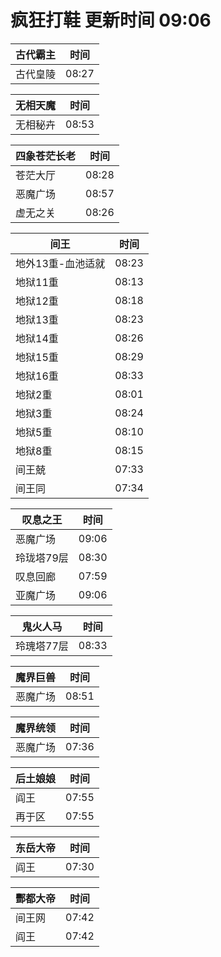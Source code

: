 # 疯狂打鞋 更新时间 09:06

| 古代霸主   | 时间    |
|--------|-------|
| 古代皇陵 | 08:27 |

| 无相天魔   | 时间    |
|--------|-------|
| 无相秘卉 | 08:53 |

| 四象苍茫长老   | 时间    |
|--------|-------|
| 苍茫大厅 | 08:28 |
| 恶魔广场 | 08:57 |
| 虚无之关 | 08:26 |

| 间王   | 时间    |
|--------|-------|
| 地外13重-血池适就 | 08:23 |
| 地狱11重 | 08:13 |
| 地狱12重 | 08:18 |
| 地狱13重 | 08:23 |
| 地狱14重 | 08:26 |
| 地狱15重 | 08:29 |
| 地狱16重 | 08:33 |
| 地狱2重 | 08:01 |
| 地狱3重 | 08:24 |
| 地狱5重 | 08:10 |
| 地狱8重 | 08:15 |
| 间王兢 | 07:33 |
| 间王同 | 07:34 |

| 叹息之王   | 时间    |
|--------|-------|
| 恶魔广场 | 09:06 |
| 玲珑塔79层 | 08:30 |
| 叹息回廊 | 07:59 |
| 亚魔广场 | 09:06 |

| 鬼火人马   | 时间    |
|--------|-------|
| 玲瑰塔77层 | 08:33 |

| 魔界巨兽   | 时间    |
|--------|-------|
| 恶魔广场 | 08:51 |

| 魔界统领   | 时间    |
|--------|-------|
| 恶魔广场 | 07:36 |

| 后土娘娘   | 时间    |
|--------|-------|
| 阎王 | 07:55 |
| 再于区 | 07:55 |

| 东岳大帝   | 时间    |
|--------|-------|
| 阎王 | 07:30 |

| 酆都大帝   | 时间    |
|--------|-------|
| 间王网 | 07:42 |
| 阎王 | 07:42 |